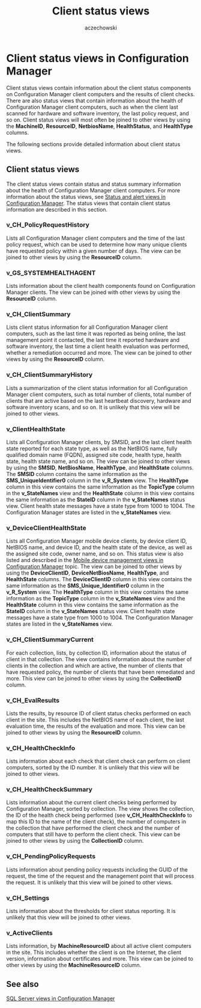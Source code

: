 ﻿---
title: Client status views
titleSuffix: Configuration Manager
description: Information about the client status components on Configuration Manager client computers.
ms.date: 04/30/2019
ms.prod: configuration-manager
ms.technology: configmgr-sdk
ms.topic: conceptual


ms.assetid: 9f7f8cc5-8173-4a3d-be97-02c1686a3751
author: aczechowski
ms.author: aaroncz
manager: dougeby
---

# Client status views in Configuration Manager

Client status views contain information about the client status components on Configuration Manager client computers and the results of client checks. There are also status views that contain information about the health of Configuration Manager client computers, such as when the client last scanned for hardware and software inventory, the last policy request, and so on. Client status views will most often be joined to other views by using the **MachineID**, **ResourceID**, **NetbiosName**, **HealthStatus**, and **HealthType** columns.

The following sections provide detailed information about client status views.

## Client status views

The client status views contain status and status summary information about the health of Configuration Manager client computers. For more information about the status views, see [Status and alert views in Configuration Manager](status-alert-views-configuration-manager.md). The status views that contain client status information are described in this section.

### v_CH_PolicyRequestHistory

Lists all Configuration Manager client computers and the time of the last policy request, which can be used to determine how many unique clients have requested policy within a given number of days.
The view can be joined to other views by using the **ResourceID** column.
 
### v_GS_SYSTEMHEALTHAGENT

Lists information about the client health components found on Configuration Manager clients.
The view can be joined with other views by using the **ResourceID** column.

### v_CH_ClientSummary

Lists client status information for all Configuration Manager client computers, such as the last time it was reported as being online, the last management point it contacted, the last time it reported hardware and software inventory, the last time a client health evaluation was performed, whether a remediation occurred and more.
The view can be joined to other views by using the **ResourceID** column.
 
### v_CH_ClientSummaryHistory

Lists a summarization of the client status information for all Configuration Manager client computers, such as total number of clients, total number of clients that are active based on the last heartbeat discovery, hardware and software inventory scans, and so on.
It is unlikely that this view will be joined to other views.
 
### v_ClientHealthState

Lists all Configuration Manager clients, by SMSID, and the last client health state reported for each state type, as well as the NetBIOS name, fully qualified domain name (FQDN), assigned site code, health type, health state, health state name, and so on.
The view can be joined to other views by using the **SMSID**, **NetBiosName**, **HealthType**, and **HealthState** columns. The **SMSID** column contains the same information as the **SMS_UniqueIdentifier0** column in the **v_R_System** view. The **HealthType** column in this view contains the same information as the **TopicType** column in the **v_StateNames** view and the **HealthState** column in this view contains the same information as the **StateID** column in the **v_StateNames** status view. Client health state messages have a state type from 1000 to 1004. The Configuration Manager states are listed in the **v_StateNames** view.
 
### v_DeviceClientHealthState

Lists all Configuration Manager mobile device clients, by device client ID, NetBIOS name, and device ID, and the health state of the device, as well as the assigned site code, owner name, and so on. This status view is also listed and described in the [Mobile device management views in Configuration Manager](mobile-device-management-views-configuration-manager.md) topic.
The view can be joined to other views by using the **DeviceClientID**, **DeviceNetBiosName**, **HealthType**, and **HealthState** columns. The **DeviceClientID** column in this view contains the same information as the **SMS_Unique_Identifier0** column in the **v_R_System** view. The **HealthType** column in this view contains the same information as the **TopicType** column in the **v_StateNames** view and the **HealthState** column in this view contains the same information as the **StateID** column in the **v_StateNames** status view. Client health state messages have a state type from 1000 to 1004. The Configuration Manager states are listed in the **v_StateNames** view.
 
### v_CH_ClientSummaryCurrent

For each collection, lists, by collection ID, information about the status of client in that collection. The view contains information about the number of clients in the collection and which are active, the number of clients that have requested policy, the number of clients that have been remediated and more.
This view can be joined to other views by using the **CollectionID** column.

### v_CH_EvalResults

Lists the results, by resource ID of client status checks performed on each client in the site. This includes the NetBIOS name of each client, the last evaluation time, the results of the evaluation and more.
This view can be joined to other views by using the **ResourceID** column.

### v_CH_HealthCheckInfo

Lists information about each check that client check can perform on client computers, sorted by the ID number.
It is unlikely that this view will be joined to other views.

### v_CH_HealthCheckSummary

Lists information about the current client checks being performed by Configuration Manager, sorted by collection. The view shows the collection, the ID of the health check being performed (see **v_CH_HealthCheckInfo** to map this ID to the name of the client check), the number of computers in the collection that have performed the client check and the number of computers that still have to perform the client check.
This view can be joined to other views by using the **CollectionID** column.
 
### v_CH_PendingPolicyRequests

Lists information about pending policy requests including the GUID of the request, the time of the request and the management point that will process the request.
It is unlikely that this view will be joined to other views.

### v_CH_Settings

Lists information about the thresholds for client status reporting.
It is unlikely that this view will be joined to other views.

### v_ActiveClients

Lists information, by **MachineResourceID** about all active client computers in the site. This includes whether the client is on the Internet, the client version, information about certificates and more.
This view can be joined to other views by using the **MachineResourceID** column.

## See also

[SQL Server views in Configuration Manager](sql-server-views-configuration-manager.md)  

